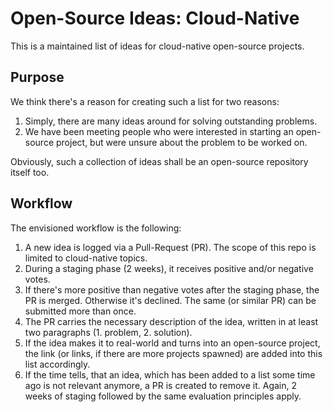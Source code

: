 # Open-Source Ideas: Cloud-Native

This is a maintained list of ideas for cloud-native open-source projects.

## Purpose

We think there's a reason for creating such a list for two reasons:
1. Simply, there are many ideas around for solving outstanding problems.
2. We have been meeting people who were interested in starting an open-source project, but were unsure about the problem to be worked on.

Obviously, such a collection of ideas shall be an open-source repository itself too.

## Workflow

The envisioned workflow is the following:
1. A new idea is logged via a Pull-Request (PR). The scope of this repo is limited to cloud-native topics.
2. During a staging phase (2 weeks), it receives positive and/or negative votes.
3. If there's more positive than negative votes after the staging phase, the PR is merged. Otherwise it's declined. The same (or similar PR) can be submitted more than once.
4. The PR carries the necessary description of the idea, written in at least two paragraphs (1. problem, 2. solution).
5. If the idea makes it to real-world and turns into an open-source project, the link (or links, if there are more projects spawned) are added into this list accordingly.
6. If the time tells, that an idea, which has been added to a list some time ago is not relevant anymore, a PR is created to remove it. Again, 2 weeks of staging followed by the same evaluation principles apply.
